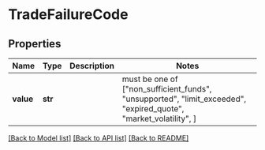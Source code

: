# TradeFailureCode


## Properties
Name | Type | Description | Notes
------------ | ------------- | ------------- | -------------
**value** | **str** |  |  must be one of ["non_sufficient_funds", "unsupported", "limit_exceeded", "expired_quote", "market_volatility", ]

[[Back to Model list]](../README.md#documentation-for-models) [[Back to API list]](../README.md#documentation-for-api-endpoints) [[Back to README]](../README.md)


